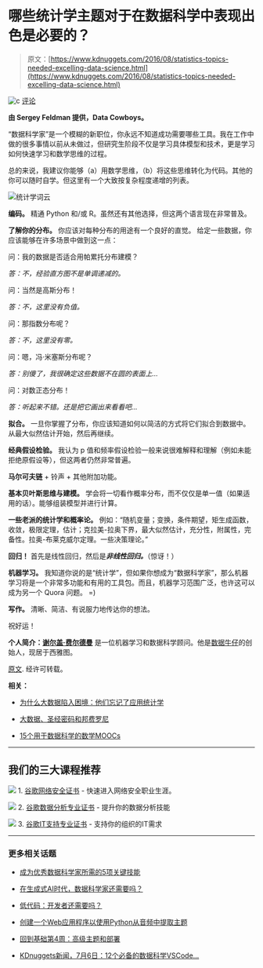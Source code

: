 # 哪些统计学主题对于在数据科学中表现出色是必要的？

> 原文：[https://www.kdnuggets.com/2016/08/statistics-topics-needed-excelling-data-science.html](https://www.kdnuggets.com/2016/08/statistics-topics-needed-excelling-data-science.html)

![c](../Images/3d9c022da2d331bb56691a9617b91b90.png) [评论](#comments)

**由 Sergey Feldman 提供，Data Cowboys。**

“数据科学家”是一个模糊的新职位，你永远不知道成功需要哪些工具。我在工作中做的很多事情以前从未做过，但研究生阶段不仅是学习具体模型和技术，更是学习如何快速学习和数学思维的过程。

总的来说，我建议你能够（a）用数学思维，（b）将这些思维转化为代码。其他的你可以随时自学。但这里有一个大致按复杂程度递增的列表。

![统计学词云](../Images/477edd536a0222b567bd064bf3e4c4d9.png)

**编码。** 精通 Python 和/或 R。虽然还有其他选择，但这两个语言现在非常普及。

**了解你的分布。** 你应该对每种分布的用途有一个良好的直觉。 给定一些数据，你应该能够在许多场景中做到这一点：

问：我的数据是否适合用帕累托分布建模？

*答：不，经验直方图不是单调递减的。*

问：当然是高斯分布！

*答：不，这里没有负值。*

问：那指数分布呢？

*答：不，这里没有零。*

问：嗯，冯·米塞斯分布呢？

*答：别傻了，我很确定这些数据不在圆的表面上...*

问：对数正态分布！

*答：听起来不错。还是把它画出来看看吧...*

**拟合。** 一旦你掌握了分布，你应该知道如何以简洁的方式将它们拟合到数据中。从最大似然估计开始，然后再继续。

**经典假设检验。** 我认为 p 值和频率假设检验一般来说很难解释和理解（例如未能拒绝原假设等），但这两者仍然非常普遍。

**马尔可夫链** + 铃声 + 其他附加功能。

**基本贝叶斯思维与建模。** 学会将一切看作概率分布，而不仅仅是单一值（如果适用的话）。能够组装模型并进行计算。

**一些老派的统计学和概率论。** 例如：“随机变量；变换，条件期望，矩生成函数，收敛，极限定理，估计；克拉美-拉奥下界，最大似然估计，充分性，附属性，完备性。拉奥-布莱克威尔定理。一些决策理论。”

**回归！** 首先是线性回归，然后是***非线性回归。***（惊讶！）

**机器学习。** 我知道你说的是“统计学”，但如果你想成为“数据科学家”，那么机器学习将是一个非常多功能和有用的工具包。而且，机器学习范围广泛，也许这可以成为另一个 Quora 问题。 =)

**写作。** 清晰、简洁、有说服力地传达你的想法。

祝好运！

**个人简介：[谢尔盖·费尔德曼](https://www.quora.com/profile/Sergey-Feldman)** 是一位机器学习和数据科学顾问。他是[数据牛仔](http://www.data-cowboys.com/)的创始人，现居于西雅图。

[原文](https://www.quora.com/What-are-the-topics-courses-in-statistics-that-I-need-to-learn-for-excelling-at-data-science). 经许可转载。

**相关：**

+   [为什么大数据陷入困境：他们忘记了应用统计学](/2016/07/big-data-trouble-forgot-applied-statistics.html)

+   [大数据、圣经密码和邦费罗尼](/2016/07/big-data-bible-codes-bonferroni.html)

+   [15个用于数据科学的数学MOOCs](/2015/09/15-math-mooc-data-science.html)

* * *

## 我们的三大课程推荐

![](../Images/0244c01ba9267c002ef39d4907e0b8fb.png) 1\. [谷歌网络安全证书](https://www.kdnuggets.com/google-cybersecurity) - 快速进入网络安全职业生涯。

![](../Images/e225c49c3c91745821c8c0368bf04711.png) 2\. [谷歌数据分析专业证书](https://www.kdnuggets.com/google-data-analytics) - 提升你的数据分析技能

![](../Images/0244c01ba9267c002ef39d4907e0b8fb.png) 3\. [谷歌IT支持专业证书](https://www.kdnuggets.com/google-itsupport) - 支持你的组织的IT需求

* * *

### 更多相关话题

+   [成为优秀数据科学家所需的5项关键技能](https://www.kdnuggets.com/2021/12/5-key-skills-needed-become-great-data-scientist.html)

+   [在生成式AI时代，数据科学家还需要吗？](https://www.kdnuggets.com/2023/06/data-scientists-still-needed-age-generative-ai.html)

+   [低代码：开发者还需要吗？](https://www.kdnuggets.com/2022/04/low-code-developers-still-needed.html)

+   [创建一个Web应用程序以使用Python从音频中提取主题](https://www.kdnuggets.com/2023/01/creating-web-application-extract-topics-audio-python.html)

+   [回到基础第4周：高级主题和部署](https://www.kdnuggets.com/back-to-basics-week-4-advanced-topics-and-deployment)

+   [KDnuggets新闻，7月6日：12个必备的数据科学VSCode…](https://www.kdnuggets.com/2022/n27.html)
